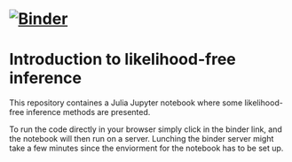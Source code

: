 # [![Binder](https://mybinder.org/badge.svg)](https://mybinder.org/v2/gh/SamuelWiqvist/introlikelihoodfree/master) 

# Introduction to likelihood-free inference 

This  repository containes a Julia Jupyter notebook where some likelihood-free inference methods are presented. 

To run the code directly in your browser simply click in the binder link, and the notebook will then run on a server. Lunching the binder server might take a few minutes since the enviorment for the notebook has to be set up. 
